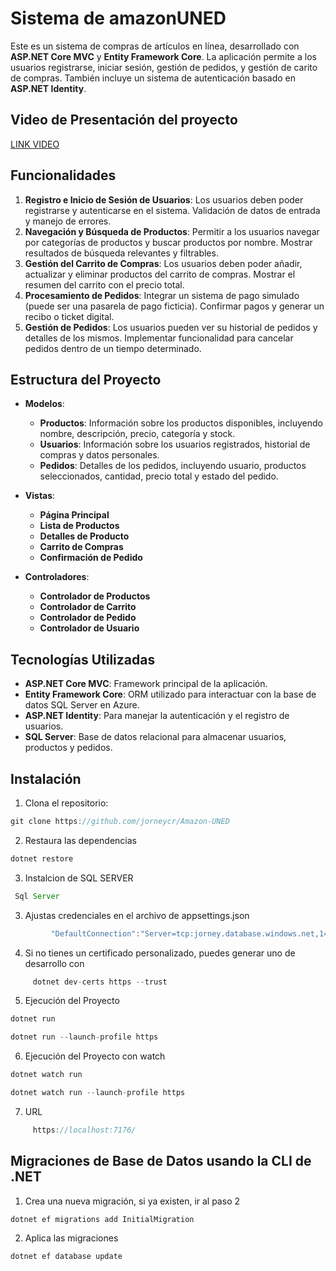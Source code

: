 # Sistema de amazonUNED

Este es un sistema de compras de artículos en línea, desarrollado con **ASP.NET Core MVC** y **Entity Framework Core**. La aplicación permite a los usuarios registrarse, iniciar sesión, gestión de pedidos, y gestión de carito de compras. También incluye un sistema de autenticación basado en **ASP.NET Identity**.

## Video de Presentación del proyecto

[LINK VIDEO](#)


## Funcionalidades

1. **Registro e Inicio de Sesión de Usuarios**: Los usuarios deben poder registrarse y autenticarse en el sistema. Validación de datos de entrada y manejo de errores.
2. **Navegación y Búsqueda de Productos**: Permitir a los usuarios navegar por categorías de productos y buscar productos 
por nombre. Mostrar resultados de búsqueda relevantes y filtrables.
3. **Gestión del Carrito de Compras**: Los usuarios deben poder añadir, actualizar y eliminar productos del carrito de 
compras. Mostrar el resumen del carrito con el precio total.
4. **Procesamiento de Pedidos**: Integrar un sistema de pago simulado (puede ser una pasarela de pago ficticia). Confirmar pagos y generar un recibo o ticket digital.
5. **Gestión de Pedidos**: Los usuarios pueden ver su historial de pedidos y detalles de los mismos. Implementar funcionalidad para cancelar pedidos dentro de un tiempo determinado.

## Estructura del Proyecto

- **Modelos**:
  - **Productos**: Información sobre los productos disponibles, incluyendo nombre, 
descripción, precio, categoría y stock.
  - **Usuarios**: Información sobre los usuarios registrados, historial de compras y datos 
personales.
  - **Pedidos**: Detalles de los pedidos, incluyendo usuario, productos seleccionados, 
cantidad, precio total y estado del pedido.

- **Vistas**:
  - **Página Principal**
  - **Lista de Productos**
  - **Detalles de Producto**
  - **Carrito de Compras**
  - **Confirmación de Pedido**

- **Controladores**:
  - **Controlador de Productos**
  - **Controlador de Carrito**
  - **Controlador de Pedido**
  - **Controlador de Usuario**

## Tecnologías Utilizadas

- **ASP.NET Core MVC**: Framework principal de la aplicación.
- **Entity Framework Core**: ORM utilizado para interactuar con la base de datos SQL Server en Azure.
- **ASP.NET Identity**: Para manejar la autenticación y el registro de usuarios.
- **SQL Server**: Base de datos relacional para almacenar usuarios, productos y pedidos.

## Instalación

1. Clona el repositorio:

```js
git clone https://github.com/jorneycr/Amazon-UNED
```

2. Restaura las dependencias

```js
dotnet restore
```

3. Instalcion de SQL SERVER

```js
 Sql Server
```

3. Ajustas credenciales en el archivo de appsettings.json

```js
         "DefaultConnection":"Server=tcp:jorney.database.windows.net,1433;Initial Catalog=Amazon;Persist Security Info=False;User ID=jorney;Password=TU_PASSWORD*;MultipleActiveResultSets=False;Encrypt=True;TrustServerCertificate=False;Connection Timeout=30;"
```

4. Si no tienes un certificado personalizado, puedes generar uno de desarrollo con

```js
     dotnet dev-certs https --trust
```

5. Ejecución del Proyecto

```js
dotnet run

dotnet run --launch-profile https

```


6. Ejecución del Proyecto con watch

```js
dotnet watch run

dotnet watch run --launch-profile https
```
7. URL

```js
     https://localhost:7176/
```


## Migraciones de Base de Datos usando la CLI de .NET

1. Crea una nueva migración, si ya existen, ir al paso 2

```js
dotnet ef migrations add InitialMigration
```

2. Aplica las migraciones

```js
dotnet ef database update
```
